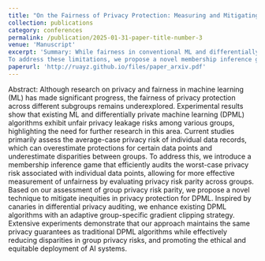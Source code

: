 ```yaml
---
title: "On the Fairness of Privacy Protection: Measuring and Mitigating the Disparity of Group Privacy Risk for Differentially Private Machine Learning"
collection: publications
category: conferences
permalink: /publication/2025-01-31-paper-title-number-3
venue: 'Manuscript'
excerpt: 'Summary: While fairness in conventional ML and differentially private ML (DPML) has been extensively studied, the fairness of privacy protection across groups remains underexplored. Existing methods assess group privacy risks using average-case measures, which may underestimate disparities. Worst-case auditing methods, though more accurate, are often computationally expensive.
To address these limitations, we propose a novel membership inference game that efficiently approximates worst-case privacy risks, enabling stricter and more reliable group risk assessments. To further enhance fairness, we introduce a group-specific adaptive gradient clipping strategy for DP-SGD, inspired by canary mechanisms in privacy auditing. Experiments demonstrate that our method significantly reduces disparities in group privacy risks, advancing fairness in DPML.'
paperurl: 'http://ruayz.github.io/files/paper_arxiv.pdf'
---
```


Abstract: Although research on privacy and fairness in machine learning (ML) has made significant progress, the fairness of privacy protection across different subgroups remains underexplored. Experimental results show that existing ML and differentially private machine learning (DPML) algorithms exhibit unfair privacy leakage risks among various groups, highlighting the need for further research in this area. Current studies primarily assess the average-case privacy risk of individual data records, which can overestimate protections for certain data points and underestimate disparities between groups. To address this, we introduce a membership inference game that efficiently audits the worst-case privacy risk associated with individual data points, allowing for more effective measurement of unfairness by evaluating privacy risk parity across groups. Based on our assessment of group privacy risk parity, we propose a novel technique to mitigate inequities in privacy protection for DPML. Inspired by canaries in differential privacy auditing, we enhance existing DPML algorithms with an adaptive group-specific gradient clipping strategy. Extensive experiments demonstrate that our approach maintains the same privacy guarantees as traditional DPML algorithms while effectively reducing disparities in group privacy risks, and promoting the ethical and equitable deployment of AI systems.

